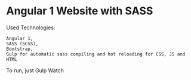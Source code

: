# Angular 1 Website with SASS

Used Technologies:
```
Angular 1,
SASS (SCSS),
Bootstrap,
Gulp for automatic sass compiling and hot reloading for CSS, JS and HTML
```

To run, just Gulp Watch
